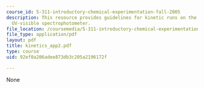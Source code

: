```yaml
---
course_id: 5-311-introductory-chemical-experimentation-fall-2005
description: This resource provides guidelines for kinetic runs on the Cary 100 Scan
  UV-visible spectrophotometer.
file_location: /coursemedia/5-311-introductory-chemical-experimentation-fall-2005/92ef0a206adee873db3c205a2196172f_kinetics_app2.pdf
file_type: application/pdf
layout: pdf
title: kinetics_app2.pdf
type: course
uid: 92ef0a206adee873db3c205a2196172f

---
```

None